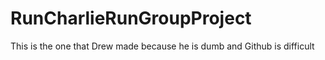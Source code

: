 # RunCharlieRunGroupProject
This is the one that Drew made because he is dumb and Github is difficult
